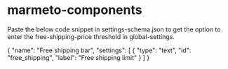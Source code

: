 # marmeto-components

Paste the below code snippet in settings-schema.json to get the option to enter the free-shipping-price threshold in global-settings.


{
    "name": "Free shipping bar",
    "settings": [
      {
        "type": "text",
        "id": "free_shipping",
        "label": "Free shipping limit"
      }
    ]
  }
